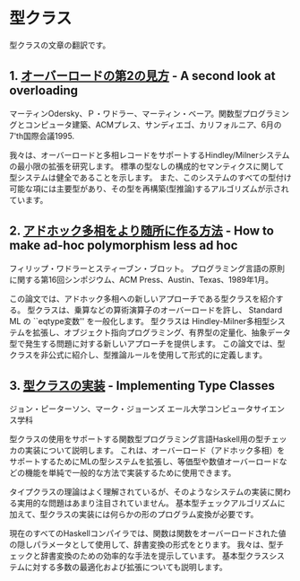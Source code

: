 # 型クラス

  型クラスの文章の翻訳です。

## 1. [オーバーロードの第2の見方](overload2.md) - A second look at overloading

  マーティンOdersky、Ｐ・ワドラー、マーティン・ベーア。関数型プログラミングとコンピュータ建築、ACMプレス、サンディエゴ、カリフォルニア、6月の7'th国際会議1995.

  我々は、オーバーロードと多相レコードをサポートするHindley/Milnerシステムの最小限の拡張を研究します。
  標準の型なしの構成的セマンティクスに関して型システムは健全であることを示します。
  また、このシステムのすべての型付け可能な項には主要型があり、その型を再構築(型推論)するアルゴリズムが示されています。

## 2. [アドホック多相をより随所に作る方法](make.md) - How to make ad-hoc polymorphism less ad hoc

  フィリップ・ワドラーとスティーブン・ブロット。 プログラミング言語の原則に関する第16回シンポジウム、ACM Press、Austin、Texas、1989年1月。

  この論文では、アドホック多相への新しいアプローチである型クラスを紹介する。
  型クラスは、乗算などの算術演算子のオーバーロードを許し、 Standard ML の ``eqtype変数'' を一般化します。
  型クラスは Hindley-Milner多相型システムを拡張し、オブジェクト指向プログラミング、有界型の定量化、抽象データ型で発生する問題に対する新しいアプローチを提供します。
  この論文では、型クラスを非公式に紹介し、型推論ルールを使用して形式的に定義します。

## 3. [型クラスの実装](impl_tclass.md) - Implementing Type Classes

  ジョン・ピーターソン、マーク・ジョーンズ エール大学コンピュータサイエンス学科

  型クラスの使用をサポートする関数型プログラミング言語Haskell用の型チェッカの実装について説明します。
  これは、オーバーロード（アドホック多相）をサポートするためにMLの型システムを拡張し、等価型や数値オーバーロードなどの機能を単純で一般的な方法で実装するために使用できます。

  タイプクラスの理論はよく理解されているが、そのようなシステムの実装に関わる実用的な問題はあまり注目されていません。
  基本型チェックアルゴリズムに加えて、型クラスの実装には何らかの形のプログラム変換が必要です。

  現在のすべてのHaskellコンパイラでは、関数は関数をオーバーロードされた値の隠しパラメータとして使用して、辞書変換の形式をとります。
  我々は、型チェックと辞書変換のための効率的な手法を提示しています。
  基本型クラスシステムに対する多数の最適化および拡張についても説明します。
